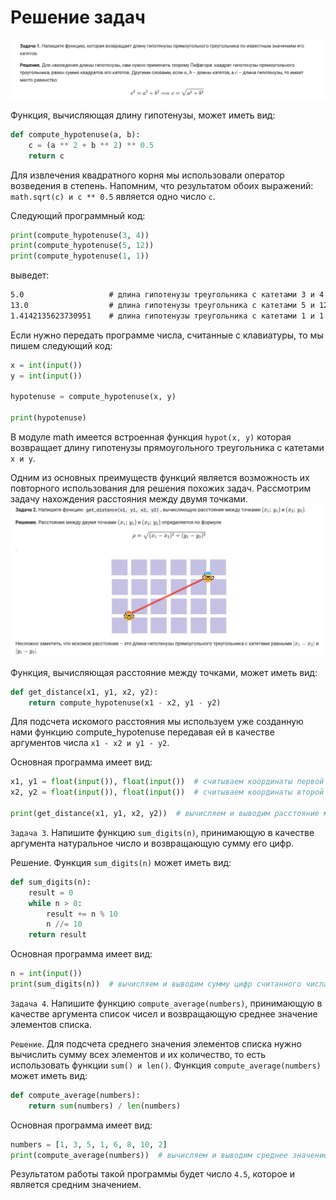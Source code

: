 # Решение задач

!["Dbeaver"](/stepic/beginers/7%20%20function/13_4/image3.png)

Функция, вычисляющая длину гипотенузы, может иметь вид:

```python
def compute_hypotenuse(a, b):
    c = (a ** 2 + b ** 2) ** 0.5
    return c
```

Для извлечения квадратного корня мы использовали оператор возведения в степень. Напомним, что результатом обоих
выражений: `math.sqrt(c) и c ** 0.5` является одно число `c`.

Следующий программный код:

```python
print(compute_hypotenuse(3, 4))
print(compute_hypotenuse(5, 12))
print(compute_hypotenuse(1, 1))
```

выведет:

```html
5.0                   # длина гипотенузы треугольника с катетами 3 и 4
13.0                  # длина гипотенузы треугольника с катетами 5 и 12
1.4142135623730951    # длина гипотенузы треугольника с катетами 1 и 1
```

Если нужно передать программе числа, считанные с клавиатуры, то мы пишем следующий код:

```python
x = int(input())
y = int(input())

hypotenuse = compute_hypotenuse(x, y)

print(hypotenuse)
```

В модуле math имеется встроенная функция `hypot(x, у)` которая возвращает длину гипотенузы прямоугольного треугольника с
катетами `x и y`.

Одним из основных преимуществ функций является возможность их повторного использования для решения похожих задач.
Рассмотрим задачу нахождения расстояния между двумя точками.
!["Dbeaver"](/stepic/beginers/7%20%20function/13_4/image4.png)

Функция, вычисляющая расстояние между точками, может иметь вид:

```python
def get_distance(x1, y1, x2, y2):
    return compute_hypotenuse(x1 - x2, y1 - y2)
```

Для подсчета искомого расстояния мы используем уже созданную нами функцию compute_hypotenuse передавая ей в качестве
аргументов числа `x1 - x2 и y1 - y2`.

Основная программа имеет вид:

```python
x1, y1 = float(input()), float(input())  # считываем координаты первой точки
x2, y2 = float(input()), float(input())  # считываем координаты второй точки

print(get_distance(x1, y1, x2, y2))  # вычисляем и выводим расстояние между точками
```

`Задача 3`. Напишите функцию `sum_digits(n)`, принимающую в качестве аргумента натуральное число и возвращающую сумму
его
цифр.

Решение. Функция `sum_digits(n)` может иметь вид:

```python
def sum_digits(n):
    result = 0
    while n > 0:
        result += n % 10
        n //= 10
    return result
```

Основная программа имеет вид:

```python
n = int(input())
print(sum_digits(n))  # вычисляем и выводим сумму цифр считанного числа
```

`Задача 4`. Напишите функцию `compute_average(numbers)`, принимающую в качестве аргумента список чисел и возвращающую
среднее значение элементов списка.

`Решение`. Для подсчета среднего значения элементов списка нужно вычислить сумму всех элементов и их количество, то есть
использовать функции `sum() и len()`. Функция `compute_average(numbers)` может иметь вид:

```python
def compute_average(numbers):
    return sum(numbers) / len(numbers)
```

Основная программа имеет вид:

```python
numbers = [1, 3, 5, 1, 6, 8, 10, 2]
print(compute_average(numbers))  # вычисляем и выводим среднее значение элементов списка
```

Результатом работы такой программы будет число `4.5`, которое и является средним значением.